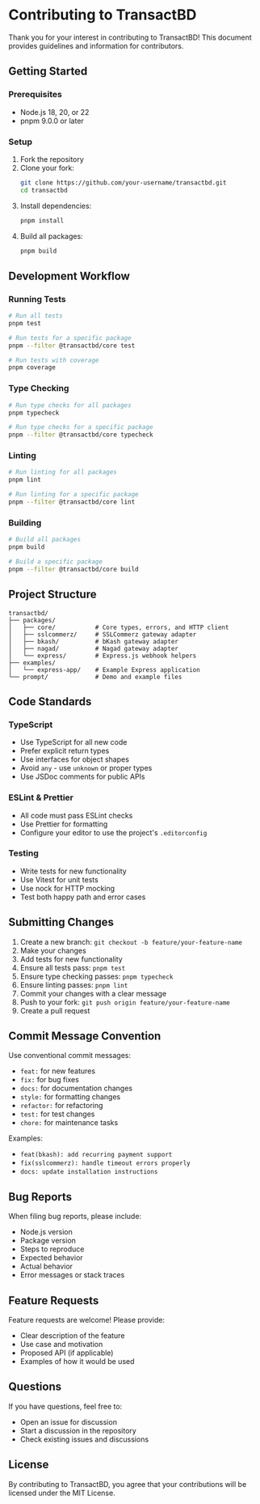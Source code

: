 # Contributing to TransactBD

Thank you for your interest in contributing to TransactBD! This document provides guidelines and information for contributors.

## Getting Started

### Prerequisites

- Node.js 18, 20, or 22
- pnpm 9.0.0 or later

### Setup

1. Fork the repository
2. Clone your fork:
   ```bash
   git clone https://github.com/your-username/transactbd.git
   cd transactbd
   ```
3. Install dependencies:
   ```bash
   pnpm install
   ```
4. Build all packages:
   ```bash
   pnpm build
   ```

## Development Workflow

### Running Tests

```bash
# Run all tests
pnpm test

# Run tests for a specific package
pnpm --filter @transactbd/core test

# Run tests with coverage
pnpm coverage
```

### Type Checking

```bash
# Run type checks for all packages
pnpm typecheck

# Run type checks for a specific package
pnpm --filter @transactbd/core typecheck
```

### Linting

```bash
# Run linting for all packages
pnpm lint

# Run linting for a specific package
pnpm --filter @transactbd/core lint
```

### Building

```bash
# Build all packages
pnpm build

# Build a specific package
pnpm --filter @transactbd/core build
```

## Project Structure

```
transactbd/
├── packages/
│   ├── core/           # Core types, errors, and HTTP client
│   ├── sslcommerz/     # SSLCommerz gateway adapter
│   ├── bkash/          # bKash gateway adapter
│   ├── nagad/          # Nagad gateway adapter
│   └── express/        # Express.js webhook helpers
├── examples/
│   └── express-app/    # Example Express application
└── prompt/             # Demo and example files
```

## Code Standards

### TypeScript

- Use TypeScript for all new code
- Prefer explicit return types
- Use interfaces for object shapes
- Avoid `any` - use `unknown` or proper types
- Use JSDoc comments for public APIs

### ESLint & Prettier

- All code must pass ESLint checks
- Use Prettier for formatting
- Configure your editor to use the project's `.editorconfig`

### Testing

- Write tests for new functionality
- Use Vitest for unit tests
- Use nock for HTTP mocking
- Test both happy path and error cases

## Submitting Changes

1. Create a new branch: `git checkout -b feature/your-feature-name`
2. Make your changes
3. Add tests for new functionality
4. Ensure all tests pass: `pnpm test`
5. Ensure type checking passes: `pnpm typecheck`
6. Ensure linting passes: `pnpm lint`
7. Commit your changes with a clear message
8. Push to your fork: `git push origin feature/your-feature-name`
9. Create a pull request

## Commit Message Convention

Use conventional commit messages:

- `feat:` for new features
- `fix:` for bug fixes
- `docs:` for documentation changes
- `style:` for formatting changes
- `refactor:` for refactoring
- `test:` for test changes
- `chore:` for maintenance tasks

Examples:
- `feat(bkash): add recurring payment support`
- `fix(sslcommerz): handle timeout errors properly`
- `docs: update installation instructions`

## Bug Reports

When filing bug reports, please include:

- Node.js version
- Package version
- Steps to reproduce
- Expected behavior
- Actual behavior
- Error messages or stack traces

## Feature Requests

Feature requests are welcome! Please provide:

- Clear description of the feature
- Use case and motivation
- Proposed API (if applicable)
- Examples of how it would be used

## Questions

If you have questions, feel free to:

- Open an issue for discussion
- Start a discussion in the repository
- Check existing issues and discussions

## License

By contributing to TransactBD, you agree that your contributions will be licensed under the MIT License.